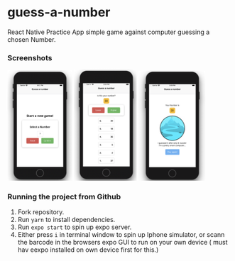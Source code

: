 # guess-a-number
React Native Practice App simple game against computer guessing a chosen Number.

### Screenshots

<img src="https://github.com/Nschulz88/guess-a-number/blob/master/assets/screenshots/startgame.png" alt="game-start"
	title="Game Start" width="29%" height="29%" 
 />
 <img src="https://github.com/Nschulz88/guess-a-number/blob/master/assets/screenshots/activegame.png" alt="game-start"
	title="Game Start" width="28%" height="28%" 
 />
 <img src="https://github.com/Nschulz88/guess-a-number/blob/master/assets/screenshots/endgame.png" alt="game-start"
	title="Game Start" width="30%" height="30%" 
 />

### Running the project from Github

1. Fork repository.
2. Run `yarn` to install dependencies.
3. Run `expo start` to spin up expo server.
4. Either press `i` in terminal window to spin up Iphone simulator, or scann the barcode in the browsers expo GUI to run on your own device ( must hav eexpo installed on own device first for this.)
